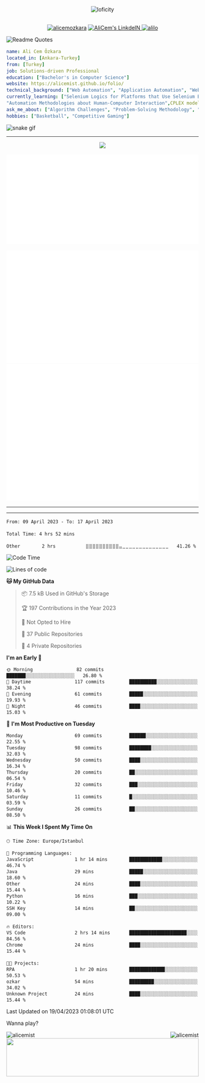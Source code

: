 <p align="center">
<img alt="loficity" width="800px" src="https://github.com/HyunCafe/HyunCafe/raw/main/assests/loficity.gif"</img>
</p>
<p align="center">
<br/>
  <a href="https://www.buymeacoffee.com/alicemozkara"> <img src="https://cdn.buymeacoffee.com/buttons/v2/default-yellow.png" height="50" width="210" alt="alicemozkara" /></a>
<a href="https://www.linkedin.com/in/ali-cem-oz/">
  <img alt="AliCem's LinkdeIN" width="40px" src="https://user-images.githubusercontent.com/43545812/144035037-0f415fc7-9f96-4517-a370-ccc6e78a714b.png" />
  
</a>
<a href="https://www.leetcode.com/alilo" target="blank"><img src="https://raw.githubusercontent.com/rahuldkjain/github-profile-readme-generator/master/src/images/icons/Social/leet-code.svg" alt="alilo"  width="30px" /></a>

<br>
  
</p>

 ![Readme Quotes](https://quotes-github-readme.vercel.app/api?type=horizontal&theme=nord) 
  




```yaml
name: Ali Cem Özkara
located_in: [Ankara-Turkey]
from: [Turkey]
job: Solutions-driven Professional
education: ["Bachelor's in Computer Science"]
website: https://alicemist.github.io/folio/
technical_background: ["Web Automation", "Application Automation", "Web Technologies", "Cloud Technologies", "NLP Techniques"]
currently_learning: ["Selenium Logics for Platforms that Use Selenium Backend", 
"Automation Methodologies about Human-Computer Interaction",CPLEX modelling]
ask_me_about: ["Algorithm Challenges", "Problem-Solving Methodology", "Python", "Node.js", "React.js", "TypeScript","LeetCode"]
hobbies: ["Basketball", "Competitive Gaming"]
```

![snake gif](https://github.com/alicemist/alicemist/blob/output/github-contribution-grid-snake.svg)
<hr>
<p align="center">
  <img alig src="https://github-profile-trophy.vercel.app/?username=alicemist&column=6&rank=SSS,SS,S,AAA,AA,A,B,C" />
</p>



![Metrics](https://raw.githubusercontent.com/alicemist/alicemist/main/github-metrics.svg)

![Metrics](https://raw.githubusercontent.com/alicemist/alicemist/main/metrics.plugin.habits.charts.svg)
![Metrics](https://raw.githubusercontent.com/alicemist/alicemist/main/metrics.plugin.leetcode.svg)
<hr>

<hr>

<!--START_SECTION:WAKA-->

```text
From: 09 April 2023 - To: 17 April 2023

Total Time: 4 hrs 52 mins

Other        2 hrs           ⣿⣿⣿⣿⣿⣿⣿⣿⣿⣿⣤⣀⣀⣀⣀⣀⣀⣀⣀⣀⣀⣀⣀⣀⣀   41.26 %
```

<!--END_SECTION:WAKA-->
<!--START_SECTION:time-->
![Code Time](http://img.shields.io/badge/Code%20Time-4%20hrs%2052%20mins-blue)

![Lines of code](https://img.shields.io/badge/From%20Hello%20World%20I%27ve%20Written-49.9%20thousand%20lines%20of%20code-blue)

**🐱 My GitHub Data** 

> 📦 7.5 kB Used in GitHub's Storage 
 > 
> 🏆 197 Contributions in the Year 2023
 > 
> 🚫 Not Opted to Hire
 > 
> 📜 37 Public Repositories 
 > 
> 🔑 4 Private Repositories 
 > 
**I'm an Early 🐤** 

```text
🌞 Morning                82 commits          ███████░░░░░░░░░░░░░░░░░░   26.80 % 
🌆 Daytime                117 commits         ██████████░░░░░░░░░░░░░░░   38.24 % 
🌃 Evening                61 commits          █████░░░░░░░░░░░░░░░░░░░░   19.93 % 
🌙 Night                  46 commits          ████░░░░░░░░░░░░░░░░░░░░░   15.03 % 
```
📅 **I'm Most Productive on Tuesday** 

```text
Monday                   69 commits          ██████░░░░░░░░░░░░░░░░░░░   22.55 % 
Tuesday                  98 commits          ████████░░░░░░░░░░░░░░░░░   32.03 % 
Wednesday                50 commits          ████░░░░░░░░░░░░░░░░░░░░░   16.34 % 
Thursday                 20 commits          ██░░░░░░░░░░░░░░░░░░░░░░░   06.54 % 
Friday                   32 commits          ███░░░░░░░░░░░░░░░░░░░░░░   10.46 % 
Saturday                 11 commits          █░░░░░░░░░░░░░░░░░░░░░░░░   03.59 % 
Sunday                   26 commits          ██░░░░░░░░░░░░░░░░░░░░░░░   08.50 % 
```


📊 **This Week I Spent My Time On** 

```text
🕑︎ Time Zone: Europe/Istanbul

💬 Programming Languages: 
JavaScript               1 hr 14 mins        ████████████░░░░░░░░░░░░░   46.74 % 
Java                     29 mins             █████░░░░░░░░░░░░░░░░░░░░   18.60 % 
Other                    24 mins             ████░░░░░░░░░░░░░░░░░░░░░   15.44 % 
Python                   16 mins             ███░░░░░░░░░░░░░░░░░░░░░░   10.22 % 
SSH Key                  14 mins             ██░░░░░░░░░░░░░░░░░░░░░░░   09.00 % 

🔥 Editors: 
VS Code                  2 hrs 14 mins       █████████████████████░░░░   84.56 % 
Chrome                   24 mins             ████░░░░░░░░░░░░░░░░░░░░░   15.44 % 

🐱‍💻 Projects: 
RPA                      1 hr 20 mins        █████████████░░░░░░░░░░░░   50.53 % 
ozkar                    54 mins             █████████░░░░░░░░░░░░░░░░   34.02 % 
Unknown Project          24 mins             ████░░░░░░░░░░░░░░░░░░░░░   15.44 % 
```


 Last Updated on 19/04/2023 01:08:01 UTC
<!--END_SECTION:time-->

Wanna play?
 <div align=center>
  
<img align="left" src="https://github-readme-stats.vercel.app/api/top-langs?username=alicemist&show_icons=true&locale=en&layout=compact" alt="alicemist" />

<img align="right" src="https://github-readme-streak-stats.herokuapp.com/?user=alicemist" alt="alicemist" />
</div>
<div align=center>
  <img  height=100px width= 100% src="https://capsule-render.vercel.app/api?type=waving&color=gradient&height=60&section=footer"/>
</div>

